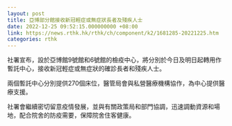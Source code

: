 ```yaml
---
layout: post
title: 亞博部分館接收新冠輕症或無症狀長者及殘疾人士
date: 2022-12-25 09:52:15.000000000 +08:00
link: https://news.rthk.hk/rthk/ch/component/k2/1681285-20221225.htm
categories: rthk
---
```


社署宣布，設於亞博館9號館和6號館的檢疫中心，將分別於今日及明日起轉用作暫託中心，接收新冠輕症或無症狀的確診長者和殘疾人士。

兩個暫託中心分別提供270個床位，醫管局會與私營醫療機構協作，為中心提供醫療支援。

社署會繼續密切留意疫情發展，並與有關政策局和部門協調，迅速調動資源和場地，配合院舍的防疫需要，保障院舍住客健康。
